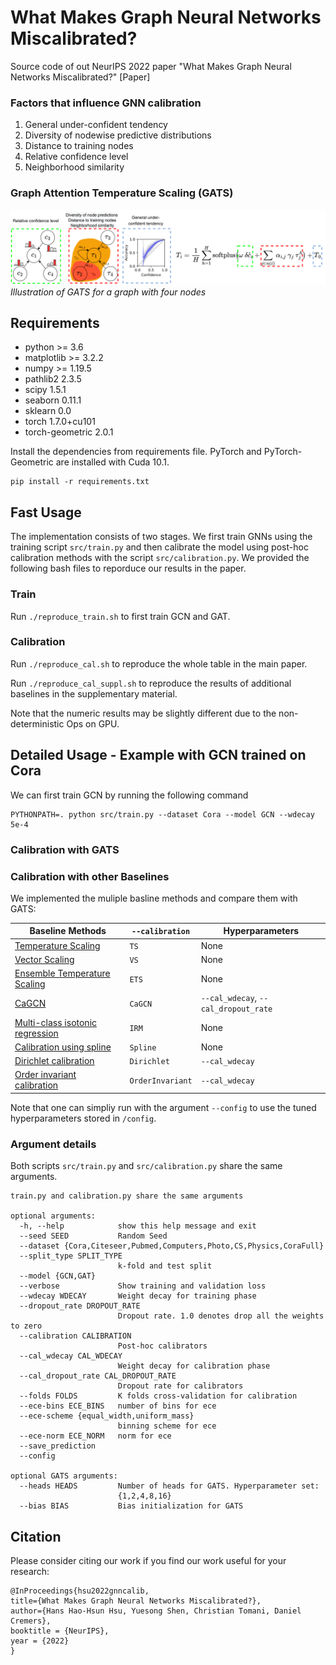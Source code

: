 # What Makes Graph Neural Networks Miscalibrated?

Source code of out NeurIPS 2022 paper "What Makes Graph Neural Networks Miscalibrated?" [Paper]

### Factors that influence GNN calibration
1. General under-confident tendency
2. Diversity of nodewise predictive distributions
3. Distance to training nodes
4. Relative confidence level
5. Neighborhood similarity

### Graph Attention Temperature Scaling (GATS)
![alt text](https://github.com/hans66hsu/GATS/blob/main/figure/GATS_new.png?raw=true)
*Illustration of GATS for a graph with four nodes*

## Requirements

* python >= 3.6
* matplotlib >= 3.2.2
* numpy >= 1.19.5
* pathlib2 2.3.5
* scipy 1.5.1
* seaborn 0.11.1
* sklearn 0.0
* torch 1.7.0+cu101
* torch-geometric 2.0.1

Install the dependencies from requirements file. PyTorch and PyTorch-Geometric are installed with Cuda 10.1.

```
pip install -r requirements.txt
```

## Fast Usage

The implementation consists of two stages. We first train GNNs using the training script `src/train.py` and then calibrate the model using post-hoc calibration methods with the script `src/calibration.py`. We provided the following bash files to reporduce our results in the paper.

### Train

Run `./reproduce_train.sh` to first train GCN and GAT.

### Calibration

Run `./reproduce_cal.sh` to reproduce the whole table in the main paper.

Run `./reproduce_cal_suppl.sh` to reproduce the results of additional baselines in the supplementary material.

Note that the numeric results may be slightly different due to the non-deterministic Ops on GPU.

## Detailed Usage - Example with GCN trained on Cora

We can first train GCN by running the following command

```
PYTHONPATH=. python src/train.py --dataset Cora --model GCN --wdecay 5e-4
```

### Calibration with GATS



### Calibration with other Baselines

We implemented the muliple basline methods and compare them with GATS:

| Baseline Methods  |`--calibration` | Hyperparameters|
| ------------- | ------------- | ------------- |
| [Temperature Scaling](https://arxiv.org/pdf/1706.04599.pdf) | `TS`  | None |
| [Vector Scaling](https://arxiv.org/pdf/1706.04599.pdf)  | `VS`  | None |
| [Ensemble Temperature Scaling](http://proceedings.mlr.press/v119/zhang20k/zhang20k.pdf)  | `ETS`  | None |
| [CaGCN](https://arxiv.org/pdf/2109.14285.pdf) |`CaGCN`| `--cal_wdecay`, `--cal_dropout_rate` |
| [Multi-class isotonic regression](http://proceedings.mlr.press/v119/zhang20k/zhang20k.pdf) |`IRM`| None |
| [Calibration using spline](https://arxiv.org/pdf/2006.12800.pdf) |`Spline`| None |
| [Dirichlet calibration](https://arxiv.org/pdf/1910.12656.pdf) |`Dirichlet`| `--cal_wdecay` |
| [Order invariant calibration](https://arxiv.org/pdf/2003.06820.pdf) |`OrderInvariant`| `--cal_wdecay` |

Note that one can simpliy run with the argument `--config` to use the tuned hyperparameters stored in `/config`.

### Argument details

Both scripts `src/train.py` and `src/calibration.py` share the same arguments.

```
train.py and calibration.py share the same arguments

optional arguments:
  -h, --help            show this help message and exit
  --seed SEED           Random Seed
  --dataset {Cora,Citeseer,Pubmed,Computers,Photo,CS,Physics,CoraFull}
  --split_type SPLIT_TYPE
                        k-fold and test split
  --model {GCN,GAT}
  --verbose             Show training and validation loss
  --wdecay WDECAY       Weight decay for training phase
  --dropout_rate DROPOUT_RATE
                        Dropout rate. 1.0 denotes drop all the weights to zero
  --calibration CALIBRATION
                        Post-hoc calibrators
  --cal_wdecay CAL_WDECAY
                        Weight decay for calibration phase
  --cal_dropout_rate CAL_DROPOUT_RATE
                        Dropout rate for calibrators
  --folds FOLDS         K folds cross-validation for calibration
  --ece-bins ECE_BINS   number of bins for ece
  --ece-scheme {equal_width,uniform_mass}
                        binning scheme for ece
  --ece-norm ECE_NORM   norm for ece
  --save_prediction
  --config

optional GATS arguments:
  --heads HEADS         Number of heads for GATS. Hyperparameter set:
                        {1,2,4,8,16}
  --bias BIAS           Bias initialization for GATS

```

## Citation

Please consider citing our work if you find our work useful for your research:

```
@InProceedings{hsu2022gnncalib,
title={What Makes Graph Neural Networks Miscalibrated?},
author={Hans Hao-Hsun Hsu, Yuesong Shen, Christian Tomani, Daniel Cremers},
booktitle = {NeurIPS},
year = {2022}
}
```
